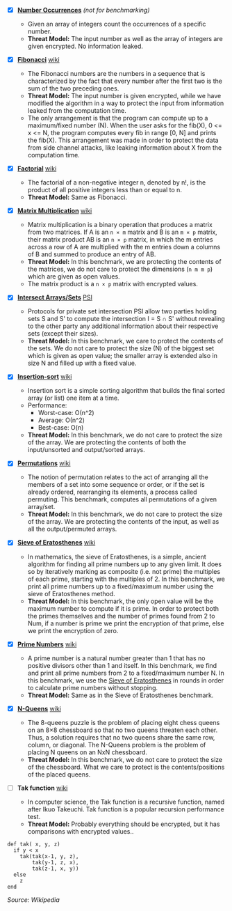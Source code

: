 <!-- 
* Description of the benchmark 1-2 sentences
* Motivation: why it is selected, what is interesting about it? (1 sentence)
* Its threat model: What value(s) are we protecting exactly (e.g., inputs, outputs, input length, iterations, etc)? What we cannot protect (e.g., input size), or don’t care to protect?
* How the algorithm is converted to privacy preserving version (1 sentence) 
-->

- [x] __[Number Occurrences](https://github.com/jimouris/cryptoleq/tree/master/src/ceal/tests/numOccurrences)__ *(not for benchmarking)*
    * Given an array of integers count the occurrences of a specific number.
    * __Threat Model:__ The input number as well as the array of integers are given encrypted. No information leaked.


- [x] __[Fibonacci](https://github.com/jimouris/cryptoleq/tree/master/src/ceal/tests/fibonacci)__ [wiki](https://en.wikipedia.org/wiki/Fibonacci_number)
    * The Fibonacci numbers are the numbers in a sequence that is characterized by the fact that every number after the first two is the sum of the two preceding ones.
    * __Threat Model:__ The input number is given encrypted, while we have modified the algorithm in a way to protect the input from information leaked from the computation time.
    * The only arrangement is that the program can compute up to a maximum/fixed number (N). When the user asks for the fib(X), 0 <= x <= N, the program computes every fib in range [0, N] and prints the fib(X). This arrangement was made in order to protect the data from side channel attacks, like leaking information about X from the computation time.


- [x] __[Factorial](https://github.com/jimouris/cryptoleq/tree/master/src/ceal/tests/factorial)__ [wiki](https://en.wikipedia.org/wiki/Factorial)
    * The factorial of a non-negative integer n, denoted by n!, is the product of all positive integers less than or equal to n.
    * __Threat Model:__ Same as Fibonacci.
    

- [x] __[Matrix Multiplication](https://github.com/jimouris/cryptoleq/tree/master/src/ceal/tests/matrixMultiplication)__ [wiki](https://en.wikipedia.org/wiki/Matrix_multiplication)
    * Matrix multiplication is a binary operation that produces a matrix from two matrices. If A is an ```n × m``` matrix and B is an ```m × p``` matrix, their matrix product AB is an ```n × p``` matrix, in which the m entries across a row of A are multiplied with the m entries down a columns of B and summed to produce an entry of AB.
    * __Threat Model:__ In this benchmark, we are protecting the contents of the matrices, we do not care to protect the dimensions (```n m m p```) which are given as open values.
    * The matrix product is a ```n × p``` matrix with encrypted values.


- [x] __[Intersect Arrays/Sets](https://github.com/jimouris/cryptoleq/tree/master/src/ceal/tests/setIntersection)__ [PSI](https://www.cs.virginia.edu/~evans/pubs/ndss2012/psi.pdf)
    * Protocols for private set intersection PSI allow two parties holding sets S and S' to compute the intersection I = S ∩ S' without revealing to the other party any additional information about their respective sets (except their sizes).
    * __Threat Model:__ In this benchmark, we care to protect the contents of the sets. We do not care to protect the size (N) of the biggest set which is given as open value; the smaller array is extended also in size N and filled up with a fixed value.


- [x] __[Insertion-sort](https://github.com/jimouris/cryptoleq/tree/master/src/ceal/tests/insertionSort)__ [wiki](https://en.wikipedia.org/wiki/Insertion_sort)
    * Insertion sort is a simple sorting algorithm that builds the final sorted array (or list) one item at a time. 
    * Performance:
        - Worst-case: О(n^2)
        - Average: О(n^2)
        - Best-case: O(n)
    * __Threat Model:__ In this benchmark, we do not care to protect the size of the array. We are protecting the contents of both the input/unsorted and output/sorted arrays.


- [x] __[Permutations](https://github.com/jimouris/cryptoleq/tree/master/src/ceal/tests/permutations)__ [wiki](https://en.wikipedia.org/wiki/Permutation)
    * The notion of permutation relates to the act of arranging all the members of a set into some sequence or order, or if the set is already ordered, rearranging its elements, a process called permuting. This benchmark, computes all permutations of a given array/set.
    * __Threat Model:__ In this benchmark, we do not care to protect the size of the array. We are protecting the contents of the input, as well as all the output/permuted arrays.


- [x] __[Sieve of Eratosthenes](https://github.com/jimouris/cryptoleq/tree/master/src/ceal/tests/sieveOfEratosthenes)__ [wiki](https://en.wikipedia.org/wiki/Sieve_of_Eratosthenes)
    * In mathematics, the sieve of Eratosthenes, is a simple, ancient algorithm for finding all prime numbers up to any given limit. It does so by iteratively marking as composite (i.e. not prime) the multiples of each prime, starting with the multiples of 2. In this benchmark, we print all prime numbers up to a fixed/maximum number using the sieve of Eratosthenes method.
    * __Threat Model:__ In this benchmark, the only open value will be the maximum number to compute if it is prime. In order to protect both the primes themselves and the number of primes found from 2 to Num, if a number is prime we print the encryption of that prime, else we print the encryption of zero.


- [x] __[Prime Numbers](https://github.com/jimouris/cryptoleq/tree/master/src/ceal/tests/prime_numbers)__ [wiki](https://en.wikipedia.org/wiki/Prime_number)
    * A prime number is a natural number greater than 1 that has no positive divisors other than 1 and itself. In this benchmark, we find and print all prime numbers from 2 to a fixed/maximum number N. In this benchmark, we use the [Sieve of Eratosthenes](https://github.com/jimouris/cryptoleq/tree/master/src/ceal/tests/sieveOfEratosthenes) in rounds in order to calculate prime numbers without stopping.
    * __Threat Model:__  Same as in the Sieve of Eratosthenes benchmark. 


- [x] __[N-Queens](https://github.com/jimouris/cryptoleq/tree/master/src/ceal/tests/nqueens)__ [wiki](https://en.wikipedia.org/wiki/Eight_queens_puzzle)
    * The 8-queens puzzle is the problem of placing eight chess queens on an 8×8 chessboard so that no two queens threaten each other. Thus, a solution requires that no two queens share the same row, column, or diagonal. The N-Queens problem is the problem of placing N queens on an NxN chessboard.
    * __Threat Model:__ In this benchmark, we do not care to protect the size of the chessboard. What we care to protect is the contents/positions of the placed queens.


- [ ] __Tak function__ [wiki](https://en.wikipedia.org/wiki/Tak_(function))
    * In computer science, the Tak function is a recursive function, named after Ikuo Takeuchi. Tak function is a popular recursion performance test.
    * __Threat Model:__ Probably everything should be encrypted, but it has comparisons with encrypted values..
``` 
def tak( x, y, z)
  if y < x
    tak(tak(x-1, y, z),
        tak(y-1, z, x),
        tak(z-1, x, y))
  else
    z
end
```


*Source: Wikipedia*
